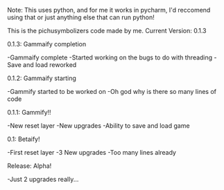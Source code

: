 Note: This uses python, and for me it works in pycharm, I'd reccomend using that or just anything else that can run python!

This is the pichusymbolizers code made by me.
Current Version: 0.1.3

0.1.3: Gammaify completion

-Gammaify complete
-Started working on the bugs to do with threading
-Save and load reworked

0.1.2: Gammaify starting

-Gammify started to be worked on
-Oh god why is there so many lines of code

0.1.1: Gammify!!

-New reset layer
-New upgrades
-Ability to save and load game

0.1: Betaify!

-First reset layer
-3 New upgrades
-Too many lines already

Release: Alpha!

-Just 2 upgrades really...
